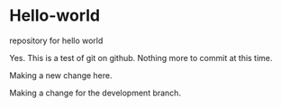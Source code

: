 # Hello-world
repository for hello world

Yes. This is a test of git on github. Nothing more to commit at this time.

Making a new change here.

Making a change for the development branch.
